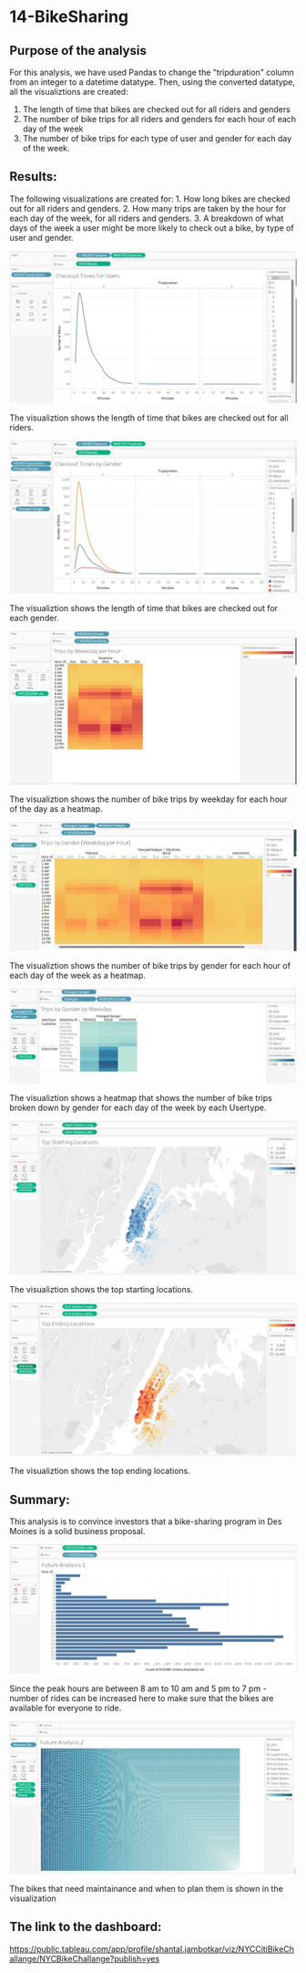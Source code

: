 # 14-BikeSharing

## Purpose of the analysis

For this analysis, we have used Pandas to change the "tripduration" column from an integer to a datetime datatype. Then, using the converted datatype, all the visualiztions are created:

1. The length of time that bikes are checked out for all riders and genders
2. The number of bike trips for all riders and genders for each hour of each day of the week
3. The number of bike trips for each type of user and gender for each day of the week.

## Results:

The following visualizations are created for:
    1. How long bikes are checked out for all riders and genders.
    2. How many trips are taken by the hour for each day of the week, for all riders and genders.
    3. A breakdown of what days of the week a user might be more likely to check out a bike, by type of user and gender.

![Checkout Times for Users](images/Checkout%20Times%20for%20Useres.jpg)

The visualiztion shows the length of time that bikes are checked out for all riders.

![Checkout Times by Gender](images/Checkout%20Times%20by%20Gender.jpg)

The visualiztion shows the length of time that bikes are checked out for each gender.

![Trips by Weekday per Hour](images/Trips%20by%20Weekday%20per%20Hour.jpg)

 The visualiztion shows the number of bike trips by weekday for each hour of the day as a heatmap.

![Trips by Gender (Weekday per Hour)](images/Trips%20by%20Gender%20(Weekday%20per%20Hour).jpg)

 The visualiztion shows the number of bike trips by gender for each hour of each day of the week as a heatmap.

![Trips by Gender by Weekday](images/Trips%20by%20Gender%20by%20Weekday.jpg)

 The visualiztion shows a heatmap that shows the number of bike trips broken down by gender for each day of the week by each Usertype.

![Top Starting Locations](images/Top%20Starting%20Locations.jpg)

 The visualiztion shows the top starting locations.

![Top Ending Locations](images/Top%20Ending%20Locations.jpg)

 The visualiztion shows the top ending locations.
 
## Summary:

This analysis is to convince investors that a bike-sharing program in Des Moines is a solid business proposal. 

![Future Analysis 1](images/Future%20Analysis%201.jpg)

Since the peak hours are between 8 am to 10 am and 5 pm to 7 pm - number of rides can be increased here to make sure that the bikes are available for everyone to ride.

![Future Analysis 2](images/Future%20Analysis%202.jpg)

The bikes that need maintainance and when to plan them is shown in the visualization

## The link to the dashboard:

https://public.tableau.com/app/profile/shantal.jambotkar/viz/NYCCitiBikeChallange/NYCBikeChallange?publish=yes